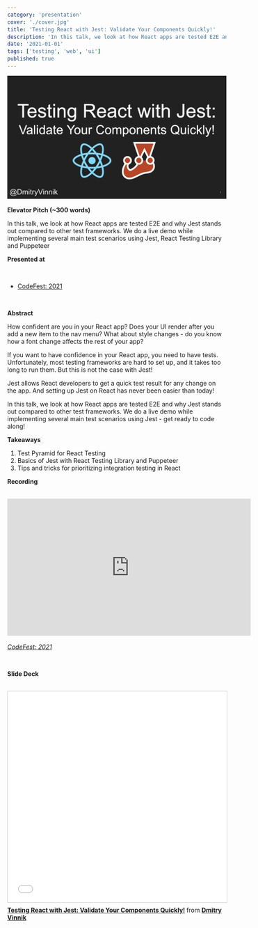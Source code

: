 ```yaml
---
category: 'presentation'
cover: './cover.jpg'
title: 'Testing React with Jest: Validate Your Components Quickly!'
description: 'In this talk, we look at how React apps are tested E2E and why Jest stands out compared to other test frameworks.'
date: '2021-01-01'
tags: ['testing', 'web', 'ui']
published: true
---
```

![Code](./cover.jpg)

**Elevator Pitch (~300 words)**

In this talk, we look at how React apps are tested E2E and why Jest stands out compared to other test frameworks. We do a live demo while implementing several main test scenarios using Jest, React Testing Library and Puppeteer

**Presented at**

<br>

- [CodeFest: 2021](https://dvinnik.dev/events/2021/codefest)

<br>

**Abstract**
 
How confident are you in your React app? Does your UI render after you add a new item to the nav menu? What about style changes - do you know how a font change affects the rest of your app?

If you want to have confidence in your React app, you need to have tests. Unfortunately, most testing frameworks are hard to set up, and it takes too long to run them. But this is not the case with Jest!

Jest allows React developers to get a quick test result for any change on the app. And setting up Jest on React has never been easier than today! 

In this talk, we look at how React apps are tested E2E and why Jest stands out compared to other test frameworks. We do a live demo while implementing several main test scenarios using Jest - get ready to code along!

**Takeaways**

1. Test Pyramid for React Testing
2. Basics of Jest with React Testing Library and Puppeteer
3. Tips and tricks for prioritizing integration testing in React

**Recording**

<br>

<iframe width="560" height="315" src="https://www.youtube.com/embed/zYUsQQV3Jpk" title="YouTube video player" frameborder="0" allow="accelerometer; autoplay; clipboard-write; encrypted-media; gyroscope; picture-in-picture" allowfullscreen></iframe>

*[CodeFest: 2021](https://dvinnik.dev/events/2021/codefest)*

<br>

**Slide Deck**

<br>

<iframe src="//www.slideshare.net/slideshow/embed_code/key/MAOBeau3AVsprD" width="595" height="485" frameborder="0" marginwidth="0" marginheight="0" scrolling="no" style="border:1px solid #CCC; border-width:1px; margin-bottom:5px; max-width: 100%;" allowfullscreen> </iframe> <div style="margin-bottom:5px"> <strong> <a href="//www.slideshare.net/DmitryVinnik1/testing-react-with-jest-validate-your-components-quickly" title="Testing React with Jest: Validate Your Components Quickly!" target="_blank">Testing React with Jest: Validate Your Components Quickly!</a> </strong> from <strong><a href="//www.slideshare.net/DmitryVinnik1" target="_blank">Dmitry Vinnik</a></strong> </div>